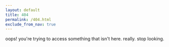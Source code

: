 ```yaml
---
layout: default
title: 404
permalink: /404.html
exclude_from_nav: true
---
```


oops! you're trying to access something that isn't here. really. stop looking.